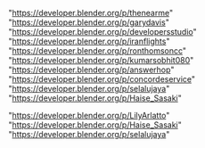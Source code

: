 "https://developer.blender.org/p/thenearme"
"https://developer.blender.org/p/garydavis"
"https://developer.blender.org/p/developersstudio"
"https://developer.blender.org/p/iranflights"
"https://developer.blender.org/p/ronthomsoncc"
"https://developer.blender.org/p/kumarsobhit080"
"https://developer.blender.org/p/answerhop"
"https://developer.blender.org/p/concordeservice"
"https://developer.blender.org/p/selalujaya"
"https://developer.blender.org/p/Haise_Sasaki"
 
"https://developer.blender.org/p/LilyArlatto"
"https://developer.blender.org/p/Haise_Sasaki"
"https://developer.blender.org/p/selalujaya"
 

